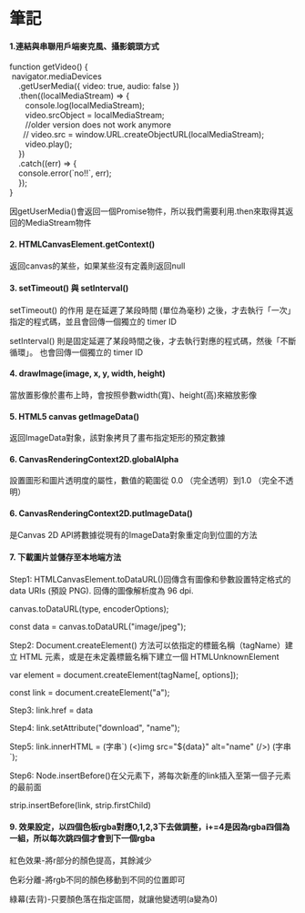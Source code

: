 <h1><b>筆記</b></h1>

<h4><b>1.連結與串聯用戶端麥克風、攝影鏡頭方式</b></h4>
<p>function getVideo() { <br>
  &nbspnavigator.mediaDevices<br>
    &nbsp&nbsp&nbsp&nbsp.getUserMedia({ video: true, audio: false })<br>
   &nbsp &nbsp&nbsp.then((localMediaStream) => {<br>
     &nbsp &nbsp&nbsp&nbsp&nbsp&nbspconsole.log(localMediaStream);<br>
      &nbsp &nbsp&nbsp&nbsp&nbsp&nbspvideo.srcObject = localMediaStream;<br>
      &nbsp&nbsp&nbsp&nbsp &nbsp&nbsp//older version does not work anymore<br>
      &nbsp&nbsp &nbsp&nbsp // video.src = window.URL.createObjectURL(localMediaStream);<br>
      &nbsp &nbsp&nbsp&nbsp&nbsp&nbspvideo.play();<br>
     &nbsp &nbsp&nbsp})<br>
    &nbsp &nbsp&nbsp.catch((err) => {<br>
      &nbsp &nbsp&nbspconsole.error(`no!!`, err);<br>
    &nbsp &nbsp&nbsp});<br>
}</p>

<p>因getUserMedia()會返回一個Promise物件，所以我們需要利用.then來取得其返回的MediaStream物件</p>

<h4><b>2. HTMLCanvasElement.getContext()</b></h4>
<p>返回canvas的某些，如果某些沒有定義則返回null</p>

<h4><b>3. setTimeout() 與 setInterval()</b></h4>
<p>setTimeout() 的作用 是在延遲了某段時間 (單位為毫秒) 之後，才去執行「一次」指定的程式碼，並且會回傳一個獨立的 timer ID</p>
<p>setInterval() 則是固定延遲了某段時間之後，才去執行對應的程式碼，然後「不斷循環」。 也會回傳一個獨立的 timer ID</p>

<h4><b>4. drawImage(image, x, y, width, height)</b></h4>
<p>當放置影像於畫布上時，會按照參數width(寬)、height(高)來縮放影像</p>

<h4><b>5. HTML5 canvas getImageData()</b></h4>
<p>返回ImageData對象，該對象拷貝了畫布指定矩形的預定數據</p>

<h4><b>6. CanvasRenderingContext2D.globalAlpha</b></h4>
<p>設置圖形和圖片透明度的屬性，數值的範圍從 0.0 （完全透明）到1.0 （完全不透明）</p>

<h4><b>6. CanvasRenderingContext2D.putImageData()</b></h4>
<p>是Canvas 2D API將數據從現有的ImageData對象重定向到位圖的方法</p>

<h4><b>7. 下載圖片並儲存至本地端方法</b></h4>
<p>Step1: HTMLCanvasElement.toDataURL()回傳含有圖像和參數設置特定格式的 data URIs (預設 PNG). 回傳的圖像解析度為 96 dpi.</p>
<p>canvas.toDataURL(type, encoderOptions);</p>
<p>const data = canvas.toDataURL("image/jpeg");</p>

<p>Step2: Document.createElement() 方法可以依指定的標籤名稱（tagName）建立 HTML 元素，或是在未定義標籤名稱下建立一個 HTMLUnknownElement</p>
<p>var element = document.createElement(tagName[, options]);</p>
<p>const link = document.createElement("a");</p>

<p>Step3: link.href = data</p>
<p>Step4: link.setAttribute("download", "name");</p>
<p>Step5: link.innerHTML = (字串`) (<)img src="${data}" alt="name" (/>) (字串`);</p>
<p>Step6: Node.insertBefore()在父元素下，將每次新產的link插入至第一個子元素的最前面</p>
<p>strip.insertBefore(link, strip.firstChild)</p>

<h4><b>9. 效果設定，以四個色板rgba對應0,1,2,3下去做調整，i+=4是因為rgba四個為一組，所以每次跳四個才會到下一個rgba</b></h4>
<p>紅色效果-將r部分的顏色提高，其餘減少</p>
<p>色彩分離-將rgb不同的顏色移動到不同的位置即可</p>
<p>綠幕(去背)-只要顏色落在指定區間，就讓他變透明(a變為0)</p>
